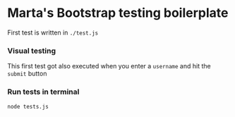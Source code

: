 # Marta's Bootstrap testing boilerplate
First test is written in `./test.js`

### Visual testing
This first test got also executed when you enter a `username` and hit the `submit` button


### Run tests in terminal
`node tests.js`
